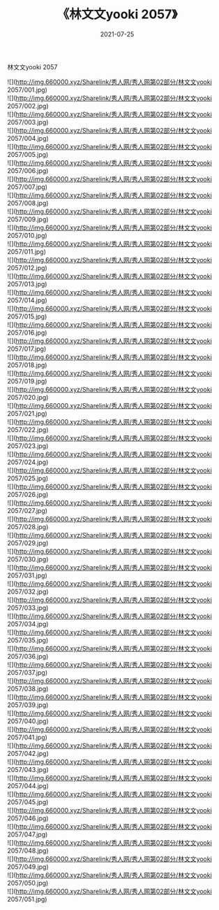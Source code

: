 ﻿---
layout: post
title:  《林文文yooki 2057》
date:   2021-07-25
img: http://img.660000.xyz/Sharelink/秀人网/秀人网第02部分/林文文yooki 2057/000.jpg
categories: [美女, 清纯, 唯美]
---

林文文yooki 2057

  ![](http://img.660000.xyz/Sharelink/秀人网/秀人网第02部分/林文文yooki 2057/001.jpg) <br> ![](http://img.660000.xyz/Sharelink/秀人网/秀人网第02部分/林文文yooki 2057/002.jpg) <br> ![](http://img.660000.xyz/Sharelink/秀人网/秀人网第02部分/林文文yooki 2057/003.jpg) <br> ![](http://img.660000.xyz/Sharelink/秀人网/秀人网第02部分/林文文yooki 2057/004.jpg) <br> ![](http://img.660000.xyz/Sharelink/秀人网/秀人网第02部分/林文文yooki 2057/005.jpg) <br> ![](http://img.660000.xyz/Sharelink/秀人网/秀人网第02部分/林文文yooki 2057/006.jpg) <br> ![](http://img.660000.xyz/Sharelink/秀人网/秀人网第02部分/林文文yooki 2057/007.jpg) <br> ![](http://img.660000.xyz/Sharelink/秀人网/秀人网第02部分/林文文yooki 2057/008.jpg) <br> ![](http://img.660000.xyz/Sharelink/秀人网/秀人网第02部分/林文文yooki 2057/009.jpg) <br> ![](http://img.660000.xyz/Sharelink/秀人网/秀人网第02部分/林文文yooki 2057/010.jpg) <br> ![](http://img.660000.xyz/Sharelink/秀人网/秀人网第02部分/林文文yooki 2057/011.jpg) <br> ![](http://img.660000.xyz/Sharelink/秀人网/秀人网第02部分/林文文yooki 2057/012.jpg) <br> ![](http://img.660000.xyz/Sharelink/秀人网/秀人网第02部分/林文文yooki 2057/013.jpg) <br> ![](http://img.660000.xyz/Sharelink/秀人网/秀人网第02部分/林文文yooki 2057/014.jpg) <br> ![](http://img.660000.xyz/Sharelink/秀人网/秀人网第02部分/林文文yooki 2057/015.jpg) <br> ![](http://img.660000.xyz/Sharelink/秀人网/秀人网第02部分/林文文yooki 2057/016.jpg) <br> ![](http://img.660000.xyz/Sharelink/秀人网/秀人网第02部分/林文文yooki 2057/017.jpg) <br> ![](http://img.660000.xyz/Sharelink/秀人网/秀人网第02部分/林文文yooki 2057/018.jpg) <br> ![](http://img.660000.xyz/Sharelink/秀人网/秀人网第02部分/林文文yooki 2057/019.jpg) <br> ![](http://img.660000.xyz/Sharelink/秀人网/秀人网第02部分/林文文yooki 2057/020.jpg) <br> ![](http://img.660000.xyz/Sharelink/秀人网/秀人网第02部分/林文文yooki 2057/021.jpg) <br> ![](http://img.660000.xyz/Sharelink/秀人网/秀人网第02部分/林文文yooki 2057/022.jpg) <br> ![](http://img.660000.xyz/Sharelink/秀人网/秀人网第02部分/林文文yooki 2057/023.jpg) <br> ![](http://img.660000.xyz/Sharelink/秀人网/秀人网第02部分/林文文yooki 2057/024.jpg) <br> ![](http://img.660000.xyz/Sharelink/秀人网/秀人网第02部分/林文文yooki 2057/025.jpg) <br> ![](http://img.660000.xyz/Sharelink/秀人网/秀人网第02部分/林文文yooki 2057/026.jpg) <br> ![](http://img.660000.xyz/Sharelink/秀人网/秀人网第02部分/林文文yooki 2057/027.jpg) <br> ![](http://img.660000.xyz/Sharelink/秀人网/秀人网第02部分/林文文yooki 2057/028.jpg) <br> ![](http://img.660000.xyz/Sharelink/秀人网/秀人网第02部分/林文文yooki 2057/029.jpg) <br> ![](http://img.660000.xyz/Sharelink/秀人网/秀人网第02部分/林文文yooki 2057/030.jpg) <br> ![](http://img.660000.xyz/Sharelink/秀人网/秀人网第02部分/林文文yooki 2057/031.jpg) <br> ![](http://img.660000.xyz/Sharelink/秀人网/秀人网第02部分/林文文yooki 2057/032.jpg) <br> ![](http://img.660000.xyz/Sharelink/秀人网/秀人网第02部分/林文文yooki 2057/033.jpg) <br> ![](http://img.660000.xyz/Sharelink/秀人网/秀人网第02部分/林文文yooki 2057/034.jpg) <br> ![](http://img.660000.xyz/Sharelink/秀人网/秀人网第02部分/林文文yooki 2057/035.jpg) <br> ![](http://img.660000.xyz/Sharelink/秀人网/秀人网第02部分/林文文yooki 2057/036.jpg) <br> ![](http://img.660000.xyz/Sharelink/秀人网/秀人网第02部分/林文文yooki 2057/037.jpg) <br> ![](http://img.660000.xyz/Sharelink/秀人网/秀人网第02部分/林文文yooki 2057/038.jpg) <br> ![](http://img.660000.xyz/Sharelink/秀人网/秀人网第02部分/林文文yooki 2057/039.jpg) <br> ![](http://img.660000.xyz/Sharelink/秀人网/秀人网第02部分/林文文yooki 2057/040.jpg) <br> ![](http://img.660000.xyz/Sharelink/秀人网/秀人网第02部分/林文文yooki 2057/041.jpg) <br> ![](http://img.660000.xyz/Sharelink/秀人网/秀人网第02部分/林文文yooki 2057/042.jpg) <br> ![](http://img.660000.xyz/Sharelink/秀人网/秀人网第02部分/林文文yooki 2057/043.jpg) <br> ![](http://img.660000.xyz/Sharelink/秀人网/秀人网第02部分/林文文yooki 2057/044.jpg) <br> ![](http://img.660000.xyz/Sharelink/秀人网/秀人网第02部分/林文文yooki 2057/045.jpg) <br> ![](http://img.660000.xyz/Sharelink/秀人网/秀人网第02部分/林文文yooki 2057/046.jpg) <br> ![](http://img.660000.xyz/Sharelink/秀人网/秀人网第02部分/林文文yooki 2057/047.jpg) <br> ![](http://img.660000.xyz/Sharelink/秀人网/秀人网第02部分/林文文yooki 2057/048.jpg) <br> ![](http://img.660000.xyz/Sharelink/秀人网/秀人网第02部分/林文文yooki 2057/049.jpg) <br> ![](http://img.660000.xyz/Sharelink/秀人网/秀人网第02部分/林文文yooki 2057/050.jpg) <br> ![](http://img.660000.xyz/Sharelink/秀人网/秀人网第02部分/林文文yooki 2057/051.jpg) <br>
